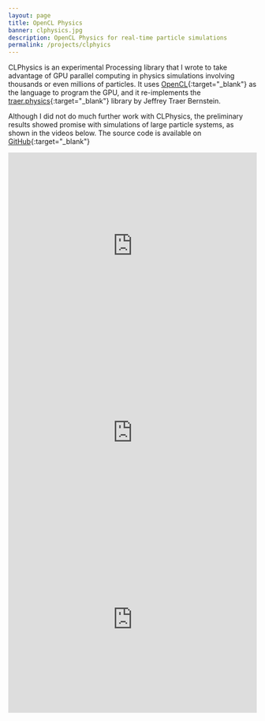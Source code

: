 ```yaml
---
layout: page
title: OpenCL Physics
banner: clphysics.jpg
description: OpenCL Physics for real-time particle simulations
permalink: /projects/clphyics
---
```


CLPhysics is an experimental Processing library that I wrote to take advantage of GPU parallel computing in physics simulations involving thousands or even millions of particles. It uses [OpenCL](https://www.khronos.org/opencl/){:target="_blank"} as the language to program the GPU, and it re-implements the [traer.physics](http://murderandcreate.com/physics/){:target="_blank"} library by Jeffrey Traer Bernstein.


Although I did not do much further work with CLPhysics, the preliminary results showed promise with simulations of large particle systems, as shown in the videos below. The source code is available on [GitHub](https://github.com/codeanticode/clphysics){:target="_blank"}

<div style="padding:75% 0 0 0;position:relative;"><iframe src="https://player.vimeo.com/video/22794645?title=0&byline=0&portrait=0" style="position:absolute;top:0;left:0;width:100%;height:100%;" frameborder="0" webkitallowfullscreen mozallowfullscreen allowfullscreen></iframe></div><script src="https://player.vimeo.com/api/player.js"></script>

<div style="padding:75% 0 0 0;position:relative;"><iframe src="https://player.vimeo.com/video/22875913?title=0&byline=0&portrait=0" style="position:absolute;top:0;left:0;width:100%;height:100%;" frameborder="0" webkitallowfullscreen mozallowfullscreen allowfullscreen></iframe></div><script src="https://player.vimeo.com/api/player.js"></script>

<div style="padding:75% 0 0 0;position:relative;"><iframe src="https://player.vimeo.com/video/22925445?title=0&byline=0&portrait=0" style="position:absolute;top:0;left:0;width:100%;height:100%;" frameborder="0" webkitallowfullscreen mozallowfullscreen allowfullscreen></iframe></div><script src="https://player.vimeo.com/api/player.js"></script>
